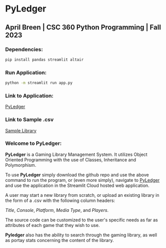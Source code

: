 # PyLedger

## April Breen | CSC 360 Python Programming | Fall 2023

### Dependencies:

```bash
pip install pandas streamlit altair
```

### Run Application:

```bash
python -m streamlit run app.py
```

### Link to Application:

[PyLedger](https://pyledger.streamlit.app/)

### Link to Sample .csv

[Sample Library](https://drive.google.com/file/d/1ePjuJj88ekAlFs1NfWrqU7mfcXVKBjbb/view?usp=sharing)

### Welcome to PyLedger:

**PyLedger** is a Gaming Library Management System.
It utilizes Object Oriented Programming with the use of Classes, Inheritance and Polymorphism.

To use **PyLedger** simply download the github repo and use the above command to run the program, or (even more simply), navigate to [PyLedger](https://pyledger.streamlit.app/) and use the application in the Streamlit Cloud hosted web application.

A user may start a new library from scratch, or upload an existing library in the form of a .csv with the following column headers:

_Title_, _Console_, _Platform_, _Media Type_, and _Players_.

The source code can be customized to the user's specific needs as far as attributes of each game that they wish to use.

**Pyledger** also has the ability to search through the gaming library, as well as portay stats concerning the content of the library.
